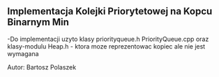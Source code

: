 Implementacja Kolejki Priorytetowej na Kopcu Binarnym Min
---------------------------------------------------------

-Do implementacji uzyto klasy priorityqueue.h PriorityQueue.cpp oraz klasy-modulu Heap.h - ktora moze reprezentowac kopiec ale nie jest wymagana







Autor: Bartosz Polaszek
